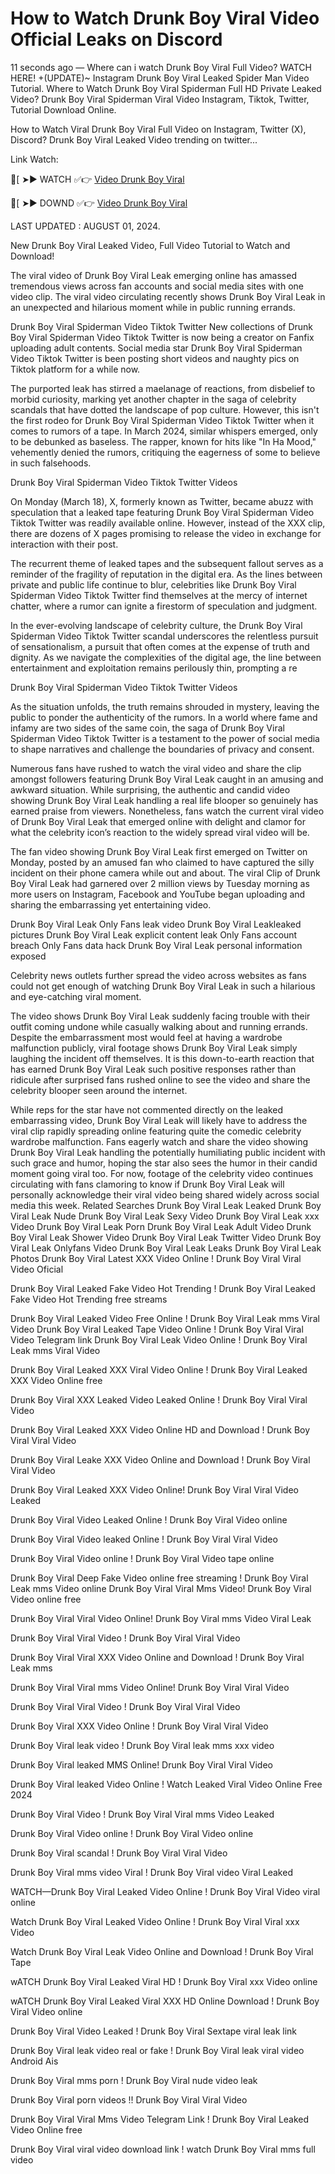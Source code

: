 # How to Watch Drunk Boy Viral Video Official Leaks on Discord

11 seconds ago — Where can i watch Drunk Boy Viral Full Video? WATCH HERE! +(UPDATE)~ Instagram Drunk Boy Viral Leaked Spider Man Video Tutorial. Where to Watch Drunk Boy Viral Spiderman Full HD Private Leaked Video? Drunk Boy Viral Spiderman Viral Video Instagram, Tiktok, Twitter, Tutorial Download Online.

How to Watch Viral Drunk Boy Viral Full Video on Instagram, Twitter (X), Discord? Drunk Boy Viral Leaked Video trending on twitter...

 Link Watch:

🍑[ ➤► WATCH ✅👉 [Video Drunk Boy Viral](https://www.highratecpm.com/ddxsf8y6ex?key=c5ba1c74bbfc84efea3c6b28eebc500a)

🍑[ ➤► DOWND ✅👉  [Video Drunk Boy Viral](https://www.highratecpm.com/ddxsf8y6ex?key=c5ba1c74bbfc84efea3c6b28eebc500a)


LAST UPDATED : AUGUST 01, 2024.

New Drunk Boy Viral Leaked Video, Full Video Tutorial to Watch and Download!

The viral video of Drunk Boy Viral Leak emerging online has amassed tremendous views across fan accounts and social media sites with one video clip. The viral video circulating recently shows Drunk Boy Viral Leak in an unexpected and hilarious moment while in public running errands.

Drunk Boy Viral Spiderman Video Tiktok Twitter New collections of Drunk Boy Viral Spiderman Video Tiktok Twitter is now being a creator on Fanfix uploading adult contents. Social media star Drunk Boy Viral Spiderman Video Tiktok Twitter is been posting short videos and naughty pics on Tiktok platform for a while now.

The purported leak has stirred a maelanage of reactions, from disbelief to morbid curiosity, marking yet another chapter in the saga of celebrity scandals that have dotted the landscape of pop culture. However, this isn't the first rodeo for Drunk Boy Viral Spiderman Video Tiktok Twitter when it comes to rumors of a tape. In March 2024, similar whispers emerged, only to be debunked as baseless. The rapper, known for hits like "In Ha Mood," vehemently denied the rumors, critiquing the eagerness of some to believe in such falsehoods.

Drunk Boy Viral Spiderman Video Tiktok Twitter Videos

On Monday (March 18), X, formerly known as Twitter, became abuzz with speculation that a leaked tape featuring Drunk Boy Viral Spiderman Video Tiktok Twitter was readily available online. However, instead of the XXX clip, there are dozens of X pages promising to release the video in exchange for interaction with their post.

The recurrent theme of leaked tapes and the subsequent fallout serves as a reminder of the fragility of reputation in the digital era. As the lines between private and public life continue to blur, celebrities like Drunk Boy Viral Spiderman Video Tiktok Twitter find themselves at the mercy of internet chatter, where a rumor can ignite a firestorm of speculation and judgment.

In the ever-evolving landscape of celebrity culture, the Drunk Boy Viral Spiderman Video Tiktok Twitter scandal underscores the relentless pursuit of sensationalism, a pursuit that often comes at the expense of truth and dignity. As we navigate the complexities of the digital age, the line between entertainment and exploitation remains perilously thin, prompting a re

Drunk Boy Viral Spiderman Video Tiktok Twitter Videos

As the situation unfolds, the truth remains shrouded in mystery, leaving the public to ponder the authenticity of the rumors. In a world where fame and infamy are two sides of the same coin, the saga of Drunk Boy Viral Spiderman Video Tiktok Twitter is a testament to the power of social media to shape narratives and challenge the boundaries of privacy and consent.

Numerous fans have rushed to watch the viral video and share the clip amongst followers featuring Drunk Boy Viral Leak caught in an amusing and awkward situation. While surprising, the authentic and candid video showing Drunk Boy Viral Leak handling a real life blooper so genuinely has earned praise from viewers. Nonetheless, fans watch the current viral video of Drunk Boy Viral Leak that emerged online with delight and clamor for what the celebrity icon’s reaction to the widely spread viral video will be.

The fan video showing Drunk Boy Viral Leak first emerged on Twitter on Monday, posted by an amused fan who claimed to have captured the silly incident on their phone camera while out and about. The viral Clip of Drunk Boy Viral Leak had garnered over 2 million views by Tuesday morning as more users on Instagram, Facebook and YouTube began uploading and sharing the embarrassing yet entertaining video.

Drunk Boy Viral Leak Only Fans leak video Drunk Boy Viral Leakleaked pictures Drunk Boy Viral Leak explicit content leak Only Fans account breach Only Fans data hack Drunk Boy Viral Leak personal information exposed

Celebrity news outlets further spread the video across websites as fans could not get enough of watching Drunk Boy Viral Leak in such a hilarious and eye-catching viral moment.

The video shows Drunk Boy Viral Leak suddenly facing trouble with their outfit coming undone while casually walking about and running errands. Despite the embarrassment most would feel at having a wardrobe malfunction publicly, viral footage shows Drunk Boy Viral Leak simply laughing the incident off themselves. It is this down-to-earth reaction that has earned Drunk Boy Viral Leak such positive responses rather than ridicule after surprised fans rushed online to see the video and share the celebrity blooper seen around the internet.

While reps for the star have not commented directly on the leaked embarrassing video, Drunk Boy Viral Leak will likely have to address the viral clip rapidly spreading online featuring quite the comedic celebrity wardrobe malfunction. Fans eagerly watch and share the video showing Drunk Boy Viral Leak handling the potentially humiliating public incident with such grace and humor, hoping the star also sees the humor in their candid moment going viral too. For now, footage of the celebrity video continues circulating with fans clamoring to know if Drunk Boy Viral Leak will personally acknowledge their viral video being shared widely across social media this week.
Related Searches
Drunk Boy Viral Leak Leaked Drunk Boy Viral Leak Nude Drunk Boy Viral Leak Sexy Video Drunk Boy Viral Leak xxx Video Drunk Boy Viral Leak Porn Drunk Boy Viral Leak Adult Video Drunk Boy Viral Leak Shower Video Drunk Boy Viral Leak Twitter Video Drunk Boy Viral Leak Onlyfans Video Drunk Boy Viral Leak Leaks Drunk Boy Viral Leak Photos
Drunk Boy Viral Latest XXX Video Online ! Drunk Boy Viral Viral Video Oficial

Drunk Boy Viral Leaked Fake Video Hot Trending ! Drunk Boy Viral Leaked Fake Video Hot Trending free streams

Drunk Boy Viral Leaked Video Free Online ! Drunk Boy Viral Leak mms Viral Video
Drunk Boy Viral Leaked Tape Video Online ! Drunk Boy Viral Viral Video Telegram link
Drunk Boy Viral Leak Video Online ! Drunk Boy Viral Leak mms Viral Video

Drunk Boy Viral Leaked XXX Viral Video Online ! Drunk Boy Viral Leaked XXX Video Online free

Drunk Boy Viral XXX Leaked Video Leaked Online ! Drunk Boy Viral Viral Video

Drunk Boy Viral Leaked XXX Video Online HD and Download ! Drunk Boy Viral Viral Video

Drunk Boy Viral Leake XXX Video Online and Download ! Drunk Boy Viral Viral Video

Drunk Boy Viral Leaked XXX Video Online! Drunk Boy Viral Viral Video Leaked

Drunk Boy Viral Video Leaked Online ! Drunk Boy Viral Video online

Drunk Boy Viral Video leaked Online ! Drunk Boy Viral Viral Video

Drunk Boy Viral Video online ! Drunk Boy Viral Video tape online

Drunk Boy Viral Deep Fake Video online free streaming ! Drunk Boy Viral Leak mms Video online
Drunk Boy Viral Viral Mms Video! Drunk Boy Viral Video online free

Drunk Boy Viral Viral Video Online! Drunk Boy Viral mms Video Viral Leak

Drunk Boy Viral Viral Video ! Drunk Boy Viral Viral Video

Drunk Boy Viral Viral XXX Video Online and Download ! Drunk Boy Viral Leak mms

Drunk Boy Viral Viral mms Video Online! Drunk Boy Viral Viral Video

Drunk Boy Viral Viral Video ! Drunk Boy Viral Viral Video

Drunk Boy Viral XXX Video Online ! Drunk Boy Viral Viral Video

Drunk Boy Viral leak video ! Drunk Boy Viral leak mms xxx video

Drunk Boy Viral leaked MMS Online! Drunk Boy Viral Viral Video

Drunk Boy Viral leaked Video Online ! Watch Leaked Viral Video Online Free 2024

Drunk Boy Viral Video ! Drunk Boy Viral Viral mms Video Leaked

Drunk Boy Viral Video online ! Drunk Boy Viral Video online

Drunk Boy Viral scandal ! Drunk Boy Viral Viral Video

Drunk Boy Viral mms video Viral ! Drunk Boy Viral video Viral Leaked

WATCH—Drunk Boy Viral Leaked Video Online ! Drunk Boy Viral Video viral online

Watch Drunk Boy Viral Leaked Video Online ! Drunk Boy Viral Viral xxx Video

Watch Drunk Boy Viral Leak Video Online and Download ! Drunk Boy Viral Tape

wATCH Drunk Boy Viral Leaked Viral HD ! Drunk Boy Viral xxx Video online

wATCH Drunk Boy Viral Leaked Viral XXX HD Online Download ! Drunk Boy Viral Video online

Drunk Boy Viral Video Leaked ! Drunk Boy Viral Sextape viral leak link

Drunk Boy Viral leak video real or fake ! Drunk Boy Viral leak viral video Android Ais

Drunk Boy Viral mms porn ! Drunk Boy Viral nude video leak

Drunk Boy Viral porn videos !! Drunk Boy Viral Viral Video

Drunk Boy Viral Viral Mms Video Telegram Link ! Drunk Boy Viral Leaked Video Online free

Drunk Boy Viral viral video download link ! watch Drunk Boy Viral mms full video


